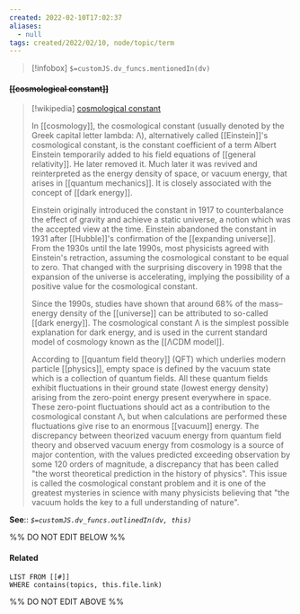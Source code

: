 ```yaml
---
created: 2022-02-10T17:02:37 
aliases:
  - null
tags: created/2022/02/10, node/topic/term
---
```

> [!infobox]
`$=customJS.dv_funcs.mentionedIn(dv)`

#### <s class="topic-title">[[cosmological constant]]</s>

> [!wikipedia] [cosmological constant](https://en.wikipedia.org/wiki/Cosmological%20constant)
> 
> In [[cosmology]], the cosmological constant (usually denoted by the Greek capital letter lambda: Λ), alternatively called [[Einstein]]'s cosmological constant, is the constant coefficient of a term Albert Einstein temporarily added to his field equations of [[general relativity]].  He later removed it.  Much later it was revived and reinterpreted as the energy density of space, or vacuum energy, that arises in [[quantum mechanics]]. It is closely associated with the concept of [[dark energy]]. 
> 
> Einstein originally introduced the constant in 1917 to counterbalance the effect of gravity and achieve a static universe, a notion which was the accepted view at the time. Einstein abandoned the constant in 1931 after [[Hubble]]'s confirmation of the [[expanding universe]]. From the 1930s until the late 1990s, most physicists agreed with Einstein's retraction, assuming the cosmological constant to be equal to zero. That changed with the surprising discovery in 1998 that the expansion of the universe is accelerating, implying the possibility of a positive value for the cosmological constant. 
> 
> Since the 1990s, studies have shown that around 68% of the mass–energy density of the [[universe]] can be attributed to so-called [[dark energy]]. The cosmological constant Λ is the simplest possible explanation for dark energy, and is used in the current standard model of cosmology known as the [[ΛCDM model]].
> 
> According to [[quantum field theory]] (QFT) which underlies modern particle [[physics]], empty space is defined by the vacuum state which is a collection of quantum fields. All these quantum fields exhibit fluctuations in their ground state (lowest energy density) arising from the zero-point energy present everywhere in space. These zero-point fluctuations should act as a contribution to the cosmological constant Λ, but when calculations are performed these fluctuations give rise to an enormous [[vacuum]] energy. The discrepancy between theorized vacuum energy from quantum field theory and observed vacuum energy from cosmology is a source of major contention, with the values predicted exceeding observation by some 120 orders of magnitude, a discrepancy that has been called "the worst theoretical prediction in the history of physics". This issue is called the cosmological constant problem and it is one of the greatest mysteries in science with many physicists believing that "the vacuum holds the key to a full understanding of nature".

**See**::
*`$=customJS.dv_funcs.outlinedIn(dv, this)`*

%% DO NOT EDIT BELOW %%

#### Related 

```dataview
LIST FROM [[#]]
WHERE contains(topics, this.file.link)
```
%% DO NOT EDIT ABOVE %%
